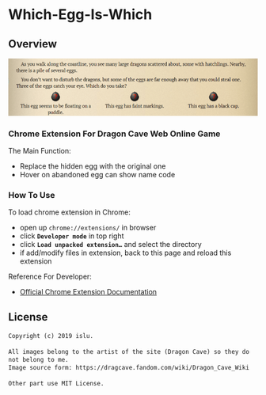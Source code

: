 # Which-Egg-Is-Which
## Overview
![](/demo.gif)
### Chrome Extension For **Dragon Cave** Web Online Game
The Main Function:
- Replace the hidden egg with the original one
- Hover on abandoned egg can show name code
### How To Use
To load chrome extension in Chrome:
- open up `chrome://extensions/` in browser
- click **`Developer mode`** in top right
- click **`Load unpacked extension…`** and select the directory
- if add/modify files in extension, back to this page and reload this extension

Reference For Developer:
- [Official Chrome Extension Documentation](https://developer.chrome.com/extensions/getstarted)

## License
```
Copyright (c) 2019 islu.

All images belong to the artist of the site (Dragon Cave) so they do not belong to me.
Image source form: https://dragcave.fandom.com/wiki/Dragon_Cave_Wiki

Other part use MIT License.

```